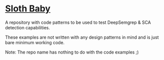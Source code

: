 # [Sloth Baby](https://www.marvel.com/articles/tv-shows/ms-marvel-kamala-khan-episode-1-recap-disney-plus)
A repository with code patterns to be used to test DeepSemgrep & SCA detection capabilities.

These examples are not written with any design patterns in mind and is just bare minimum working code.

Note: The repo name has nothing to do with the code examples ;)

